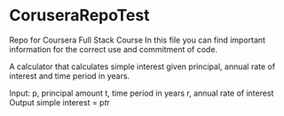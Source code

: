 # CoruseraRepoTest
Repo for Coursera Full Stack Course
In this file you can find important information for the correct use and commitment of code.

A calculator that calculates simple interest given principal, annual rate of interest and time period in years.

Input:
   p, principal amount
   t, time period in years
   r, annual rate of interest
Output
   simple interest = p*t*r
